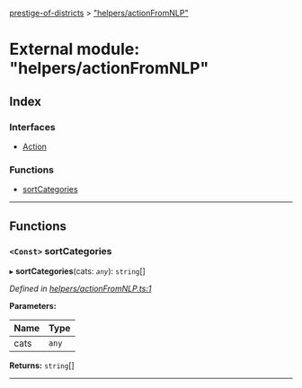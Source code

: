 [prestige-of-districts](../README.md) > ["helpers/actionFromNLP"](../modules/_helpers_actionfromnlp_.md)

# External module: "helpers/actionFromNLP"

## Index

### Interfaces

* [Action](../interfaces/_helpers_actionfromnlp_.action.md)

### Functions

* [sortCategories](_helpers_actionfromnlp_.md#sortcategories)

---

## Functions

<a id="sortcategories"></a>

### `<Const>` sortCategories

▸ **sortCategories**(cats: *`any`*): `string`[]

*Defined in [helpers/actionFromNLP.ts:1](https://github.com/YarosJ/prestige-of-districts/blob/828e334/helpers/actionFromNLP.ts#L1)*

**Parameters:**

| Name | Type |
| ------ | ------ |
| cats | `any` |

**Returns:** `string`[]

___

